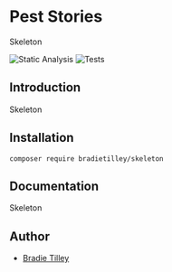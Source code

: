 # Pest Stories

Skeleton

![Static Analysis](https://github.com/bradietilley/skeleton/actions/workflows/static.yml/badge.svg)
![Tests](https://github.com/bradietilley/skeleton/actions/workflows/tests.yml/badge.svg)


## Introduction

Skeleton


## Installation

```
composer require bradietilley/skeleton
```


## Documentation

Skeleton


## Author

- [Bradie Tilley](https://github.com/bradietilley)